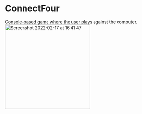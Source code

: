 # ConnectFour
Console-based game where the user plays against the computer.
<img width="277" alt="Screenshot 2022-02-17 at 16 41 47" src="https://user-images.githubusercontent.com/99746651/154504832-43dd39e9-33a5-4b8c-be89-f033dd8ccd5e.png">
